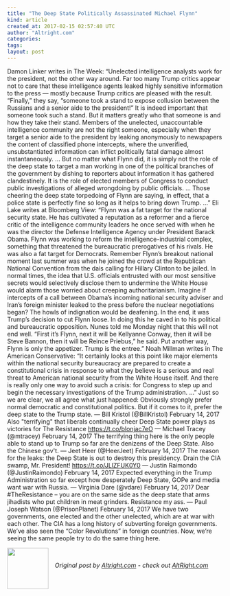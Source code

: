 ```yaml
---
title: "The Deep State Politically Assassinated Michael Flynn"
kind: article
created_at: 2017-02-15 02:57:40 UTC
author: "Altright.com"
categories: 
tags: 
layout: post
---
```

Damon Linker writes in The Week: “Unelected intelligence analysts work for the president, not the other way around. Far too many Trump critics appear not to care that these intelligence agents leaked highly sensitive information to the press — mostly because Trump critics are pleased with the result. “Finally,” they say, “someone took a stand to expose collusion between the Russians and a senior aide to the president!” It is indeed important that someone took such a stand. But it matters greatly who that someone is and how they take their stand. Members of the unelected, unaccountable intelligence community are not the right someone, especially when they target a senior aide to the president by leaking anonymously to newspapers the content of classified phone intercepts, where the unverified, unsubstantiated information can inflict politically fatal damage almost instantaneously. … But no matter what Flynn did, it is simply not the role of the deep state to target a man working in one of the political branches of the government by dishing to reporters about information it has gathered clandestinely. It is the role of elected members of Congress to conduct public investigations of alleged wrongdoing by public officials. … Those cheering the deep state torpedoing of Flynn are saying, in effect, that a police state is perfectly fine so long as it helps to bring down Trump. …” Eli Lake writes at Bloomberg View: “Flynn was a fat target for the national security state. He has cultivated a reputation as a reformer and a fierce critic of the intelligence community leaders he once served with when he was the director the Defense Intelligence Agency under President Barack Obama. Flynn was working to reform the intelligence-industrial complex, something that threatened the bureaucratic prerogatives of his rivals. He was also a fat target for Democrats. Remember Flynn’s breakout national moment last summer was when he joined the crowd at the Republican National Convention from the dais calling for Hillary Clinton to be jailed. In normal times, the idea that U.S. officials entrusted with our most sensitive secrets would selectively disclose them to undermine the White House would alarm those worried about creeping authoritarianism. Imagine if intercepts of a call between Obama’s incoming national security adviser and Iran’s foreign minister leaked to the press before the nuclear negotiations began? The howls of indignation would be deafening. In the end, it was Trump’s decision to cut Flynn loose. In doing this he caved in to his political and bureaucratic opposition. Nunes told me Monday night that this will not end well. “First it’s Flynn, next it will be Kellyanne Conway, then it will be Steve Bannon, then it will be Reince Priebus,” he said. Put another way, Flynn is only the appetizer. Trump is the entree.” Noah Millman writes in The American Conservative: “It certainly looks at this point like major elements within the national security bureaucracy are prepared to create a constitutional crisis in response to what they believe is a serious and real threat to American national security from the White House itself. And there is really only one way to avoid such a crisis: for Congress to step up and begin the necessary investigations of the Trump administration. …” Just so we are clear, we all agree what just happened: Obviously strongly prefer normal democratic and constitutional politics. But if it comes to it, prefer the deep state to the Trump state. — Bill Kristol (@BillKristol) February 14, 2017 Also "terrifying" that liberals continually cheer Deep State power plays as victories for The Resistance https://t.co/blonjac7eO — Michael Tracey (@mtracey) February 14, 2017 The terrifying thing here is the only people able to stand up to Trump so far are the denizens of the Deep State. Also the Chinese gov't. — Jeet Heer (@HeerJeet) February 14, 2017 The reason for the leaks: the Deep State is out to destroy this presidency. Drain the CIA swamp, Mr. President! https://t.co/JLlZFUK0Y0 — Justin Raimondo (@JustinRaimondo) February 14, 2017 Expected everything in the Trump Administration so far except how desperately Deep State, GOPe and media want war with Russia. — Virginia Dare (@vdare) February 14, 2017 Dear #TheResistance – you are on the same side as the deep state that arms jihadists who put children in meat grinders. Resistance my ass. — Paul Joseph Watson (@PrisonPlanet) February 14, 2017 We have two governments, one elected and the other unelected, which are at war with each other. The CIA has a long history of subverting foreign governments. We’ve also seen the “Color Revolutions” in foreign countries. Now, we’re seeing the same people try to do the same thing here.<div class="author">
  <img src="" style="width: 96px; height: 96;">
  <span style="position: absolute; padding: 32px 15px;">
    <i>Original post by <a href="http://twitter.com/">Altright.com</a> - check out <a href="https://altright.com">AltRight.com</a></i>
  </span>
</div>
